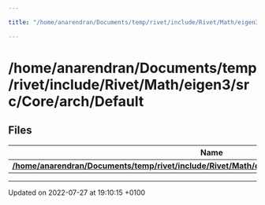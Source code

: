 ```yaml
---

title: "/home/anarendran/Documents/temp/rivet/include/Rivet/Math/eigen3/src/Core/arch/Default"

---
```


# /home/anarendran/Documents/temp/rivet/include/Rivet/Math/eigen3/src/Core/arch/Default



## Files

| Name           |
| -------------- |
| **[/home/anarendran/Documents/temp/rivet/include/Rivet/Math/eigen3/src/Core/arch/Default/Settings.h](http://example.org/files/settings_8h/#file-settings.h)**  |






-------------------------------

Updated on 2022-07-27 at 19:10:15 +0100
